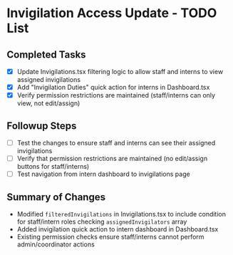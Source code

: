 # Invigilation Access Update - TODO List

## Completed Tasks
- [x] Update Invigilations.tsx filtering logic to allow staff and interns to view assigned invigilations
- [x] Add "Invigilation Duties" quick action for interns in Dashboard.tsx
- [x] Verify permission restrictions are maintained (staff/interns can only view, not edit/assign)

## Followup Steps
- [ ] Test the changes to ensure staff and interns can see their assigned invigilations
- [ ] Verify that permission restrictions are maintained (no edit/assign buttons for staff/interns)
- [ ] Test navigation from intern dashboard to invigilations page

## Summary of Changes
- Modified `filteredInvigilations` in Invigilations.tsx to include condition for staff/intern roles checking `assignedInvigilators` array
- Added invigilation quick action to intern dashboard in Dashboard.tsx
- Existing permission checks ensure staff/interns cannot perform admin/coordinator actions

